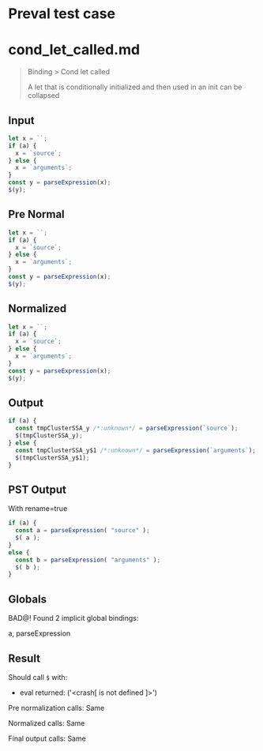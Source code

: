 # Preval test case

# cond_let_called.md

> Binding > Cond let called
>
> A let that is conditionally initialized and then used in an init can be collapsed

## Input

`````js filename=intro
let x = ``;
if (a) {
  x = `source`;
} else {
  x = `arguments`;
}
const y = parseExpression(x);
$(y);
`````

## Pre Normal


`````js filename=intro
let x = ``;
if (a) {
  x = `source`;
} else {
  x = `arguments`;
}
const y = parseExpression(x);
$(y);
`````

## Normalized


`````js filename=intro
let x = ``;
if (a) {
  x = `source`;
} else {
  x = `arguments`;
}
const y = parseExpression(x);
$(y);
`````

## Output


`````js filename=intro
if (a) {
  const tmpClusterSSA_y /*:unknown*/ = parseExpression(`source`);
  $(tmpClusterSSA_y);
} else {
  const tmpClusterSSA_y$1 /*:unknown*/ = parseExpression(`arguments`);
  $(tmpClusterSSA_y$1);
}
`````

## PST Output

With rename=true

`````js filename=intro
if (a) {
  const a = parseExpression( "source" );
  $( a );
}
else {
  const b = parseExpression( "arguments" );
  $( b );
}
`````

## Globals

BAD@! Found 2 implicit global bindings:

a, parseExpression

## Result

Should call `$` with:
 - eval returned: ('<crash[ <ref> is not defined ]>')

Pre normalization calls: Same

Normalized calls: Same

Final output calls: Same
